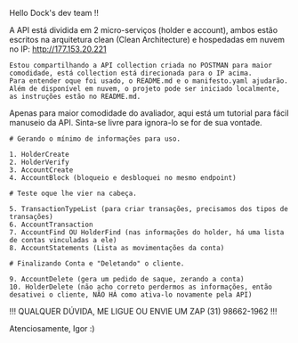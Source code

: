 Hello Dock's dev team !!

A API está dividida em 2 micro-serviços (holder e account), ambos estão escritos na arquitetura clean (Clean Architecture) e hospedadas em nuvem no IP: http://177.153.20.221

    Estou compartilhando a API collection criada no POSTMAN para maior comodidade, está collection está direcionada para o IP acima.
    Para entender oque foi usado, o README.md e o manifesto.yaml ajudarão.
    Além de disponível em nuvem, o projeto pode ser iniciado localmente, as instruções estão no README.md.

Apenas para maior comodidade do avaliador, aqui está um tutorial para fácil manuseio da API.
Sinta-se livre para ignora-lo se for de sua vontade.

    # Gerando o mínimo de informações para uso.

    1. HolderCreate
    2. HolderVerify
    3. AccountCreate
    4. AccountBlock (bloqueio e desbloquei no mesmo endpoint)

    # Teste oque lhe vier na cabeça.

    5. TransactionTypeList (para criar transações, precisamos dos tipos de transações)
    6. AccountTransaction
    7. AccountFind OU HolderFind (nas informações do holder, há uma lista de contas vinculadas a ele)
    8. AccountStatements (Lista as movimentações da conta)

    # Finalizando Conta e "Deletando" o cliente.

    9. AccountDelete (gera um pedido de saque, zerando a conta)
    10. HolderDelete (não acho correto perdermos as informações, então desativei o cliente, NÃO HÁ como ativa-lo novamente pela API)    
    
!!! QUALQUER DÚVIDA, ME LIGUE OU ENVIE UM ZAP (31) 98662-1962 !!!

Atenciosamente, Igor :) 
